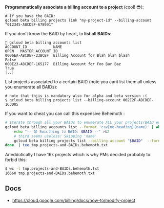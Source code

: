 
**Programmatically associate a billing account to a project** (cool! 😎):

    # If you have the BAID:
    gcloud beta billing projects link "my-project-id" --billing-account "012345-ABCDEF-678901"

If you don't know the BAID by heart, to **list all BAIDs**:

    🐼 gcloud beta billing accounts list
    ACCOUNT_ID            NAME                                                       OPEN   MASTER_ACCOUNT_ID
    0006EA-ABCDEF-23BCBF  Billing Account for Blah blah blash                        False
    000E23-ABCDEF-165177  Billing Account for Foo Bar Baz                            True
    [..]

List projects associated to a certain BAID (note you cant list them all unless you enumerate all BAIDs):

    # note that thjis is mandatory also for alpha and beta version :(
    $ gcloud beta billing projects list --billing-account 002E2F-ABCDEF-163D05

If you want to cheat you can call this expensive Behemoth :

```bash
# Iterate through all your BAIDs to enumerate ALL your projects/BAID enumerations:
gcloud beta billing accounts list --format 'csv[no-heading](name)' | while read BAID ; do
    echo "-- 😎 Swicthing to BAID: $BAID --" >&2
    # third seems useless! Skipping 'name'
    gcloud beta billing projects list --billing-account "$BAID"  --format 'csv[no-heading](billingAccountName,billingEnabled,projectId)'
done  | tee tmp.projects-and-BAIDs.behemoth.txt
```

Aneddotically I have 16k projects which is why PMs decided probably to forbid this:

```bash
$ wc -l tmp.projects-and-BAIDs.behemoth.txt
16660 tmp.projects-and-BAIDs.behemoth.txt
```

## Docs

* https://cloud.google.com/billing/docs/how-to/modify-project
